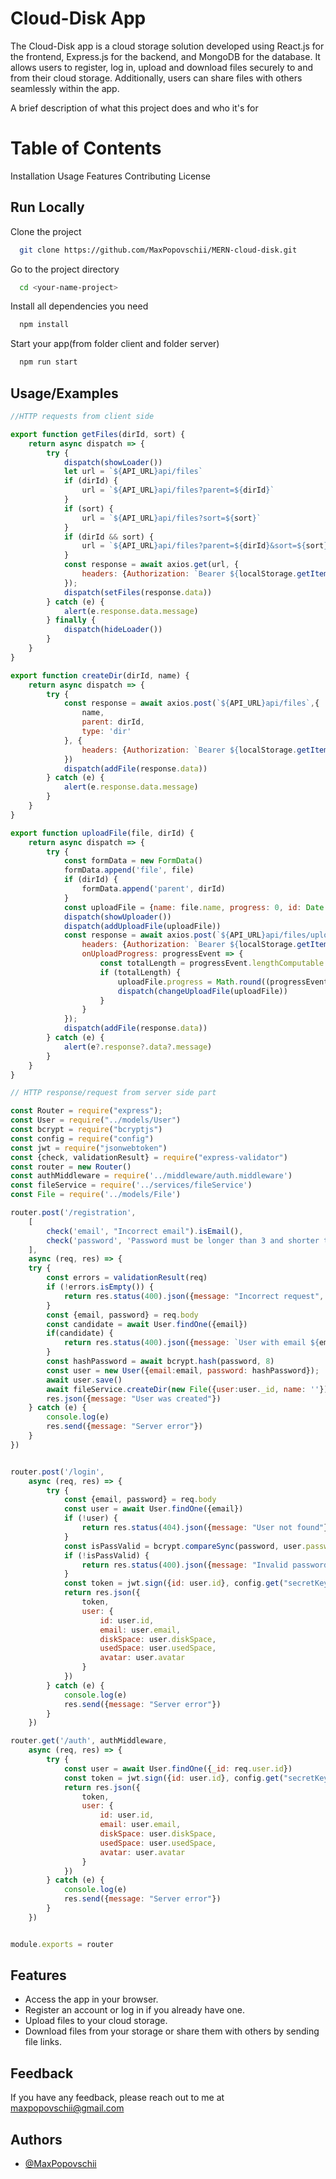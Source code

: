 # Cloud-Disk App
The Cloud-Disk app is a cloud storage solution developed using React.js for the frontend, Express.js for the backend, and MongoDB for the database. It allows users to register, log in, upload and download files securely to and from their cloud storage. Additionally, users can share files with others seamlessly within the app.

A brief description of what this project does and who it's for

# Table of Contents
Installation
Usage
Features
Contributing
License

## Run Locally

Clone the project

```bash
  git clone https://github.com/MaxPopovschii/MERN-cloud-disk.git
```

Go to the project directory

```bash
  cd <your-name-project>
```

Install all dependencies you need

```bash
  npm install
```

Start your app(from folder client and folder server)

```bash
  npm run start
```


## Usage/Examples

```javascript 
//HTTP requests from client side 

export function getFiles(dirId, sort) {
    return async dispatch => {
        try {
            dispatch(showLoader())
            let url = `${API_URL}api/files`
            if (dirId) {
                url = `${API_URL}api/files?parent=${dirId}`
            }
            if (sort) {
                url = `${API_URL}api/files?sort=${sort}`
            }
            if (dirId && sort) {
                url = `${API_URL}api/files?parent=${dirId}&sort=${sort}`
            }
            const response = await axios.get(url, {
                headers: {Authorization: `Bearer ${localStorage.getItem('token')}`}
            });
            dispatch(setFiles(response.data))
        } catch (e) {
            alert(e.response.data.message)
        } finally {
            dispatch(hideLoader())
        }
    }
}

export function createDir(dirId, name) {
    return async dispatch => {
        try {
            const response = await axios.post(`${API_URL}api/files`,{
                name,
                parent: dirId,
                type: 'dir'
            }, {
                headers: {Authorization: `Bearer ${localStorage.getItem('token')}`}
            })
            dispatch(addFile(response.data))
        } catch (e) {
            alert(e.response.data.message)
        }
    }
}

export function uploadFile(file, dirId) {
    return async dispatch => {
        try {
            const formData = new FormData()
            formData.append('file', file)
            if (dirId) {
                formData.append('parent', dirId)
            }
            const uploadFile = {name: file.name, progress: 0, id: Date.now()}
            dispatch(showUploader())
            dispatch(addUploadFile(uploadFile))
            const response = await axios.post(`${API_URL}api/files/upload`, formData, {
                headers: {Authorization: `Bearer ${localStorage.getItem('token')}`},
                onUploadProgress: progressEvent => {
                    const totalLength = progressEvent.lengthComputable ? progressEvent.total : progressEvent.target.getResponseHeader('content-length') || progressEvent.target.getResponseHeader('x-decompressed-content-length');
                    if (totalLength) {
                        uploadFile.progress = Math.round((progressEvent.loaded * 100) / totalLength)
                        dispatch(changeUploadFile(uploadFile))
                    }
                }
            });
            dispatch(addFile(response.data))
        } catch (e) {
            alert(e?.response?.data?.message)
        }
    }
}
```
```javascript
// HTTP response/request from server side part

const Router = require("express");
const User = require("../models/User")
const bcrypt = require("bcryptjs")
const config = require("config")
const jwt = require("jsonwebtoken")
const {check, validationResult} = require("express-validator")
const router = new Router()
const authMiddleware = require('../middleware/auth.middleware')
const fileService = require('../services/fileService')
const File = require('../models/File')

router.post('/registration',
    [
        check('email', "Incorrect email").isEmail(),
        check('password', 'Password must be longer than 3 and shorter than 12').isLength({min:3, max:12})
    ],
    async (req, res) => {
    try {
        const errors = validationResult(req)
        if (!errors.isEmpty()) {
            return res.status(400).json({message: "Incorrect request", errors})
        }
        const {email, password} = req.body
        const candidate = await User.findOne({email})
        if(candidate) {
            return res.status(400).json({message: `User with email ${email} already exist`})
        }
        const hashPassword = await bcrypt.hash(password, 8)
        const user = new User({email:email, password: hashPassword});
        await user.save()
        await fileService.createDir(new File({user:user._id, name: ''}))
        res.json({message: "User was created"})
    } catch (e) {
        console.log(e)
        res.send({message: "Server error"})
    }
})


router.post('/login',
    async (req, res) => {
        try {
            const {email, password} = req.body
            const user = await User.findOne({email})
            if (!user) {
                return res.status(404).json({message: "User not found"})
            }
            const isPassValid = bcrypt.compareSync(password, user.password)
            if (!isPassValid) {
                return res.status(400).json({message: "Invalid password"})
            }
            const token = jwt.sign({id: user.id}, config.get("secretKey"), {expiresIn: "1h"})
            return res.json({
                token,
                user: {
                    id: user.id,
                    email: user.email,
                    diskSpace: user.diskSpace,
                    usedSpace: user.usedSpace,
                    avatar: user.avatar
                }
            })
        } catch (e) {
            console.log(e)
            res.send({message: "Server error"})
        }
    })

router.get('/auth', authMiddleware,
    async (req, res) => {
        try {
            const user = await User.findOne({_id: req.user.id})
            const token = jwt.sign({id: user.id}, config.get("secretKey"), {expiresIn: "1h"})
            return res.json({
                token,
                user: {
                    id: user.id,
                    email: user.email,
                    diskSpace: user.diskSpace,
                    usedSpace: user.usedSpace,
                    avatar: user.avatar
                }
            })
        } catch (e) {
            console.log(e)
            res.send({message: "Server error"})
        }
    })


module.exports = router
```
## Features

- Access the app in your browser.
- Register an account or log in if you already have one.
- Upload files to your cloud storage.
- Download files from your storage or share them with others by sending file links.



## Feedback

If you have any feedback, please reach out to me at maxpopovschii@gmail.com


## Authors

- [@MaxPopovschii](https://github.com/MaxPopovschii)


